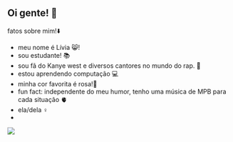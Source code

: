 ## Oi gente! 🫶

fatos sobre mim!⬇️

- meu nome é Lívia 😸!
- sou estudante! 📚
- sou fã do Kanye west e diversos cantores no mundo do rap. 🎵
- estou aprendendo computação 💻
- minha cor favorita é rosa!🩷
- fun fact: independente do meu humor, tenho uma música de MPB para cada situação 🫀
- ela/dela ♀️
-
![](https://media1.tenor.com/m/mjpEGmTMgNwAAAAd/sanrio-sanrio-characters.gif)
